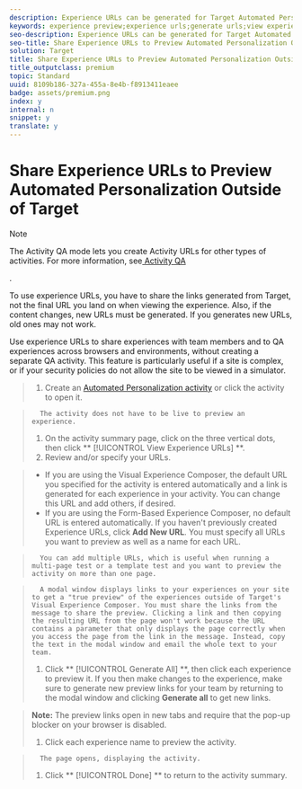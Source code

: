 ```yaml
---
description: Experience URLs can be generated for Target Automated Personalization activities to see experience content directly on your site before the activity is live for preview and QA purposes. Experience URLs bypass targeting to force viewing of a particular experience.
keywords: experience preview;experience urls;generate urls;view experience urls
seo-description: Experience URLs can be generated for Target Automated Personalization activities to see experience content directly on your site before the activity is live for preview and QA purposes. Experience URLs bypass targeting to force viewing of a particular experience.
seo-title: Share Experience URLs to Preview Automated Personalization Outside of Target
solution: Target
title: Share Experience URLs to Preview Automated Personalization Outside of Target
title_outputclass: premium
topic: Standard
uuid: 8109b186-327a-455a-8e4b-f8913411eaee
badge: assets/premium.png
index: y
internal: n
snippet: y
translate: y
---
```


# Share Experience URLs to Preview Automated Personalization Outside of Target


>[!NOTE]
>
>The Activity QA mode lets you create Activity URLs for other types of activities. For more information, see[ Activity QA](../../c_activities/c_activity-qa.md#concept_9329EF33DE7D41CA9815C8115DBC4E40) 

.

To use experience URLs, you have to share the links generated from Target, not the final URL you land on when viewing the experience. Also, if the content changes, new URLs must be generated. If you generates new URLs, old ones may not work. 

Use experience URLs to share experiences with team members and to QA experiences across browsers and environments, without creating a separate QA activity. This feature is particularly useful if a site is complex, or if your security policies do not allow the site to be viewed in a simulator. 

>1. Create an [ Automated Personalization activity](../../c_activities/t_automated_personalization/t_create_ap_activity.md#task_8AAF837796D74CF893CA2F88BA1491C9) or click the activity to open it.

>       The activity does not have to be live to preview an experience. 
>1. On the activity summary page, click on the three vertical dots, then click ** [!UICONTROL  View Experience URLs] **.
>1. Review and/or specify your URLs.

>    
>    * If you are using the Visual Experience Composer, the default URL you specified for the activity is entered automatically and a link is generated for each experience in your activity. You can change this URL and add others, if desired.
>    * If you are using the Form-Based Experience Composer, no default URL is entered automatically. If you haven't previously created Experience URLs, click **Add New URL**. You must specify all URLs you want to preview as well as a name for each URL.


>       You can add multiple URLs, which is useful when running a multi-page test or a template test and you want to preview the activity on more than one page. 

>       A modal window displays links to your experiences on your site to get a "true preview" of the experiences outside of Target's Visual Experience Composer. You must share the links from the message to share the preview. Clicking a link and then copying the resulting URL from the page won't work because the URL contains a parameter that only displays the page correctly when you access the page from the link in the message. Instead, copy the text in the modal window and email the whole text to your team. 
>1. Click ** [!UICONTROL  Generate All] **, then click each experience to preview it.
>   If you then make changes to the experience, make sure to generate new preview links for your team by returning to the modal window and clicking **Generate all** to get new links. 

>   **Note:** The preview links open in new tabs and require that the pop-up blocker on your browser is disabled. 
>
>1. Click each experience name to preview the activity.

>       The page opens, displaying the activity. 
>1. Click ** [!UICONTROL  Done] ** to return to the activity summary.
